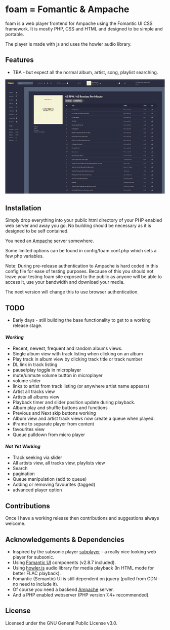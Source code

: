 # foam = Fomantic & Ampache

foam is a web player frontend for Ampache using the Fomantic UI CSS framework. It is mostly PHP, CSS and HTML and designed to be simple and portable.

The player is made with js and uses the howler audio library.

## Features

- TBA - but expect all the normal album, artist, song, playlist searching.

![Overview](/img/screenshot_pre-release_wip_sml.png)

## Installation
Simply drop everything into your public html directory of your PHP enabled web server and away you go. No building should be necessary as it is designed to be self contained.

You need an [Ampache](https://github.com/ampache/ampache) server somewhere.

Some limited options can be found in config/foam.conf.php which sets a few php variables.

Note: During pre-release authentication to Ampache is hard coded in this config file for ease of testing purposes. Because of this you should not leave your testing foam site exposed to the public as anyone will be able to access it, use your bandwidth and download your media.

The next version will change this to use browser authentication.

## TODO
- Early days - still building the base functionality to get to a working release stage.

#### _Working_
- Recent, newest, frequent and random albums views.
- Single album view with track listing when clicking on an album
- Play track in album view by clicking track title or track number
- DL link in track listing
- pause/play toggle in microplayer
- mute/unmute volume button in microplayer
- volume slider
- links to artist from track listing (or anywhere artist name appears)
- Artist all tracks view
- Artists all albums view
- Playback timer and slider position update during playback.
- Album play and shuffle buttons and functions
- Previous and Next skip buttons working
- Album view and artist track views now create a queue when played.
- iFrame to separate player from content
- favourites view
- Queue pulldown from micro player

#### _Not Yet Working_
- Track seeking via slider
- All artists view, all tracks view, playlists view
- Search
- pagination
- Queue manipulation (add to queue)
- Adding or removing favourites (tagged)
- advanced player option

## Contributions
Once I have a working release then contributions and suggestions always welcome.

## Acknowledgements & Dependencies
- Inspired by the subsonic player [subplayer](https://github.com/peguerosdc/subplayer) - a really nice looking web player for subsonic.
- Using [Fomantic UI](https://github.com/fomantic/Fomantic-UI) components (v2.8.7 included).
- Using [howler.js](https://github.com/goldfire/howler.js) audio library for media playback (In HTML mode for better FLAC playback).
- Fomantic (Semantic) UI is still dependent on jquery (pulled from CDN - no need to include it).
- Of course you need a backend [Ampache](https://github.com/ampache/ampache) server.
- And a PHP enabled webserver (PHP version 7.4+ recommended).

## License

Licensed under the GNU General Public License v3.0.
